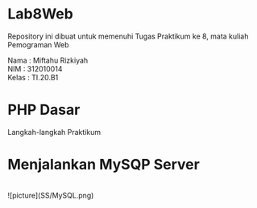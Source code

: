 # Lab8Web
Repository ini dibuat untuk memenuhi Tugas Praktikum ke 8, mata kuliah Pemograman Web

Nama    : Miftahu Rizkiyah<br>
NIM     : 312010014<br>
Kelas   : TI.20.B1<br>

# PHP Dasar

Langkah-langkah Praktikum<br>

# Menjalankan MySQP Server
<br>
![picture](SS/MySQL.png)



